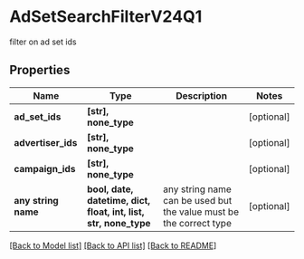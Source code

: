 # AdSetSearchFilterV24Q1

filter on ad set ids

## Properties
Name | Type | Description | Notes
------------ | ------------- | ------------- | -------------
**ad_set_ids** | **[str], none_type** |  | [optional] 
**advertiser_ids** | **[str], none_type** |  | [optional] 
**campaign_ids** | **[str], none_type** |  | [optional] 
**any string name** | **bool, date, datetime, dict, float, int, list, str, none_type** | any string name can be used but the value must be the correct type | [optional]

[[Back to Model list]](../README.md#documentation-for-models) [[Back to API list]](../README.md#documentation-for-api-endpoints) [[Back to README]](../README.md)


